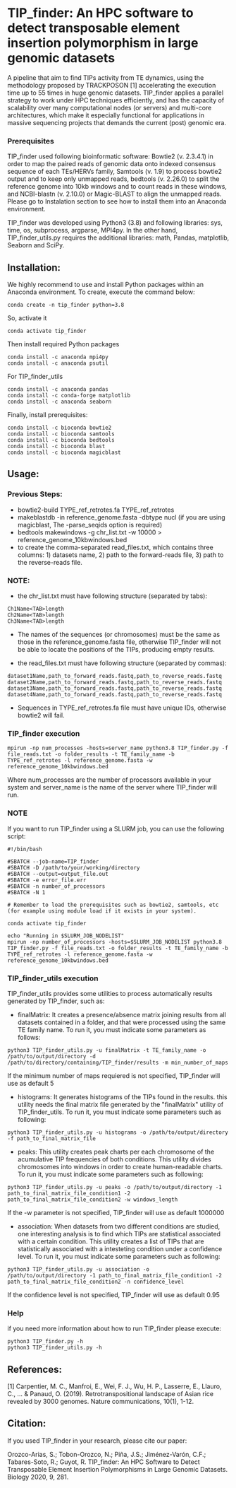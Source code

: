 # TIP_finder: An HPC software to detect transposable element insertion polymorphism in large genomic datasets
A pipeline that aim to find TIPs activity from TE dynamics, using the methodology proposed by TRACKPOSON [1] accelerating the execution time up to 55 times in huge genomic datasets. TIP_finder applies a parallel strategy to work under HPC techniques efficiently, and has the capacity of scalability over many computational nodes (or servers) and multi-core architectures, which make it especially functional for applications in massive sequencing projects that demands the current (post) genomic era. 

### Prerequisites
TIP_finder used following bioinformatic software: Bowtie2 (v. 2.3.4.1) in order to map the paired reads of genomic data onto indexed consensus sequence of each TEs/HERVs family, Samtools (v. 1.9) to process bowtie2 output and to keep only unmapped reads, bedtools (v. 2.26.0) to split the reference genome into 10kb windows and to count reads in these windows, and NCBI-blastn (v. 2.10.0) or Magic-BLAST to align the unmapped reads. Please go to Instalation section to see how to install them into an Anaconda environment.

TIP_finder was developed using Python3 (3.8) and following libraries: sys, time, os, subprocess, argparse, MPI4py. In the other hand, TIP_finder_utils.py requires the additional libraries: math, Pandas, matplotlib, Seaborn and SciPy.

## Installation:
We highly recommend to use and install Python packages within an Anaconda environment. To create, execute the command below:
```
conda create -n tip_finder python=3.8
```
So, activate it
```
conda activate tip_finder
```
Then install required Python packages
```
conda install -c anaconda mpi4py
conda install -c anaconda psutil
```
For TIP_finder_utils
```
conda install -c anaconda pandas 
conda install -c conda-forge matplotlib
conda install -c anaconda seaborn
```
Finally, install prerequisites:
```
conda install -c bioconda bowtie2
conda install -c bioconda samtools
conda install -c bioconda bedtools
conda install -c bioconda blast
conda install -c bioconda magicblast
```
## Usage:

### Previous Steps:
- bowtie2-build TYPE_ref_retrotes.fa TYPE_ref_retrotes
- makeblastdb -in reference_genome.fasta -dbtype nucl (if you are using magicblast, The -parse_seqids option is required)
- bedtools makewindows -g chr_list.txt -w 10000 > reference_genome_10kbwindows.bed
- to create the comma-separated read_files.txt, which contains three columns: 1) datasets name, 2) path to the forward-reads file, 3) path to the reverse-reads file. 

### NOTE: 

- the chr_list.txt must have following structure (separated by tabs):
```
Ch1Name<TAB>length
Ch2Name<TAB>length
Ch3Name<TAB>length  
```
- The names of the sequences (or chromosomes) must be the same as those in the reference_genome.fasta file, otherwise TIP_finder will not be able to locate the positions of the TIPs, producing empty results.

- the read_files.txt must have following structure (separated by commas):
```
dataset1Name,path_to_forward_reads.fastq,path_to_reverse_reads.fastq
dataset2Name,path_to_forward_reads.fastq,path_to_reverse_reads.fastq
dataset3Name,path_to_forward_reads.fastq,path_to_reverse_reads.fastq
dataset4Name,path_to_forward_reads.fastq,path_to_reverse_reads.fastq
```
- Sequences in TYPE_ref_retrotes.fa file must have unique IDs, otherwise bowtie2 will fail.

### TIP_finder execution
```
mpirun -np num_processes -hosts=server_name python3.8 TIP_finder.py -f file_reads.txt -o folder_results -t TE_family_name -b TYPE_ref_retrotes -l reference_genome.fasta -w reference_genome_10kbwindows.bed
```
Where num_processes are the number of processors available in your system and server_name is the name of the server where TIP_finder will run.

### NOTE
If you want to run TIP_finder using a SLURM job, you can use the following script:
```
#!/bin/bash

#SBATCH --job-name=TIP_finder
#SBATCH -D /path/to/your/working/directory
#SBATCH --output=output_file.out
#SBATCH -e error_file.err
#SBATCH -n number_of_processors
#SBATCH -N 1

# Remember to load the prerequisites such as bowtie2, samtools, etc (for example using module load if it exists in your system).

conda activate tip_finder

echo "Running in $SLURM_JOB_NODELIST"
mpirun -np number_of_processors -hosts=$SLURM_JOB_NODELIST python3.8 TIP_finder.py -f file_reads.txt -o folder_results -t TE_family_name -b TYPE_ref_retrotes -l reference_genome.fasta -w reference_genome_10kbwindows.bed
```
### TIP_finder_utils execution
TIP_finder_utils provides some utilities to process automatically results generated by TIP_finder, such as:
- finalMatrix: It creates a presence/absence matrix joining results from all datasets contained in a folder, and that were processed using the same TE family name. 
To run it, you must indicate some parameters as follows:
```
python3 TIP_finder_utils.py -u finalMatrix -t TE_family_name -o /path/to/output/directory -d /path/to/directory/containing/TIP_finder/results -m min_number_of_maps
```
If the minimum number of maps requiered is not specified, TIP_finder will use as default 5
- histograms: It generates histograms of the TIPs found in the results. this utility needs the final matrix file generated by the "finalMatrix" utility of TIP_finder_utils. 
To run it, you must indicate some parameters such as following:
```
python3 TIP_finder_utils.py -u histograms -o /path/to/output/directory -f path_to_final_matrix_file
```
- peaks: This utility creates peak charts per each chromosome of the acumulative TIP frequencies of both conditions. This utility divides chromosomes into windows in order to create human-readable charts. 
To run it, you must indicate some parameters such as following:
```
python3 TIP_finder_utils.py -u peaks -o /path/to/output/directory -1 path_to_final_matrix_file_condition1 -2 path_to_final_matrix_file_condition2 -w windows_length
```
If the -w parameter is not specified, TIP_finder will use as default 1000000
- association: When datasets from two different conditions are studied, one interesting analysis is to find which TIPs are statistical associated with a certain condition. This utility creates a list of TIPs that are statistically associated with a intesteting condition under a confidence level.
To run it, you must indicate some parameters such as following:
```
python3 TIP_finder_utils.py -u association -o /path/to/output/directory -1 path_to_final_matrix_file_condition1 -2 path_to_final_matrix_file_condition2 -n confidence_level
```
If the confidence level is not specified, TIP_finder will use as default 0.95
### Help
if you need more information about how to run TIP_finder please execute:
```
python3 TIP_finder.py -h
python3 TIP_finder_utils.py -h
```

## References:

[1] Carpentier, M. C., Manfroi, E., Wei, F. J., Wu, H. P., Lasserre, E., Llauro, C., ... & Panaud, O. (2019). Retrotranspositional landscape of Asian rice revealed by 3000 genomes. Nature communications, 10(1), 1-12.

## Citation:
If you used TIP_finder in your research, please cite our paper:

Orozco-Arias, S.; Tobon-Orozco, N.; Piña, J.S.; Jiménez-Varón, C.F.; Tabares-Soto, R.; Guyot, R. TIP_finder: An HPC Software to Detect Transposable Element Insertion Polymorphisms in Large Genomic Datasets. Biology 2020, 9, 281.
